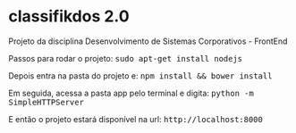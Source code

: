 classifikdos 2.0
=======
Projeto da disciplina Desenvolvimento de Sistemas Corporativos - FrontEnd


Passos para rodar o projeto:
<tt>sudo apt-get install nodejs</tt>

Depois entra na pasta do projeto e:
<tt>npm install && bower install</tt>

Em seguida, acessa a pasta app pelo terminal e digita:
<tt>python -m SimpleHTTPServer</tt>

E então o projeto estará disponível na url:
<tt>http://localhost:8000</tt>
